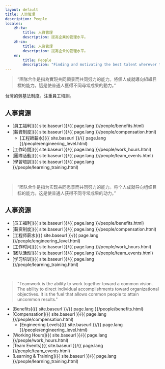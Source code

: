 ```yaml
---
layout: default
title: 人資管理
description: People
locales:
    zh-tw:
        title: 人資管理
        description: 提高企業的管理水平。
    zh-cn:
        title: 人资管理
        description: 提高企业的管理水平。
    en:
        title: People
        description: "Finding and motivating the best talent wherever they are."
---
```


<a name="zh-tw"></a>

> “團隊合作是指為實現共同願景而共同努力的能力。將個人成就導向組織目標的能力。這是使普通人獲得不同尋常成果的動力。”

台灣的勞基法制度。注重員工培訓。

## 人事資源

* [員工福利]({{ site.baseurl }}/{{ page.lang }}/people/benefits.html)
* [薪資制度]({{ site.baseurl }}/{{ page.lang }}/people/compensation.html)
	* [工程師薪水]({{ site.baseurl }}/{{ page.lang }}/people/engineering_level.html)
* [工作時間]({{ site.baseurl }}/{{ page.lang }}/people/work_hours.html)
* [團隊活動]({{ site.baseurl }}/{{ page.lang }}/people/team_events.html)
* [學習培訓]({{ site.baseurl }}/{{ page.lang }}/people/learning_training.html)

<br>

<a name="zh-cn"></a>

> “团队合作是指为实现共同愿景而共同努力的能力。将个人成就导向组织目标的能力。这是使普通人获得不同寻常成果的动力。”

## 人事资源

* [员工福利]({{ site.baseurl }}/{{ page.lang }}/people/benefits.html)
* [薪资制度]({{ site.baseurl }}/{{ page.lang }}/people/compensation.html)
* [工程师薪水]({{ site.baseurl }}/{{ page.lang }}/people/engineering_level.html)
* [工作时间]({{ site.baseurl }}/{{ page.lang }}/people/work_hours.html)
* [团队活动]({{ site.baseurl }}/{{ page.lang }}/people/team_events.html)
* [学习培训]({{ site.baseurl }}/{{ page.lang }}/people/learning_training.html)

<br>

<a name="en"></a>

> "Teamwork is the ability to work together toward a common vision. The ability to direct individual accomplishments toward organizational objectives. It is the fuel that allows common people to attain uncommon results."

* [Benefits]({{ site.baseurl }}/{{ page.lang }}/people/benefits.html)
* [Compensation]({{ site.baseurl }}/{{ page.lang }}/people/compensation.html)
	* [Engineering Levels]({{ site.baseurl }}/{{ page.lang }}/people/engineering_level.html)
* [Working Hours]({{ site.baseurl }}/{{ page.lang }}/people/work_hours.html)
* [Team Events]({{ site.baseurl }}/{{ page.lang }}/people/team_events.html)
* [Learning & Training]({{ site.baseurl }}/{{ page.lang }}/people/learning_training.html)